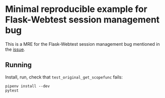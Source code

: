 # Minimal reproducible example for Flask-Webtest session management bug

This is a MRE for the Flask-Webtest session management bug mentioned in the [issue](https://github.com/level12/flask-webtest/issues/25).

## Running

Install, run, check that `test_original_get_scopefunc` fails:

```
pipenv install --dev
pytest
```
